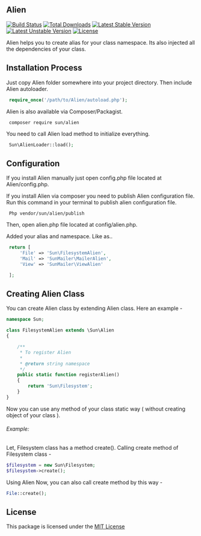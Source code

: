 ## Alien

[![Build Status](https://travis-ci.org/IftekherSunny/Alien.svg)](https://travis-ci.org/IftekherSunny/Alien)
[![Total Downloads](https://poser.pugx.org/sun/alien/downloads)](https://packagist.org/packages/sun/alien)
[![Latest Stable Version](https://poser.pugx.org/sun/alien/v/stable)](https://packagist.org/packages/sun/alien) [![Latest Unstable Version](https://poser.pugx.org/sun/alien/v/unstable)](https://packagist.org/packages/sun/alien) [![License](https://poser.pugx.org/sun/alien/license)](https://packagist.org/packages/sun/alien)

Alien helps you to create alias for your class namespace. Its also injected all the dependencies of your class.

## Installation Process

Just copy Alien folder somewhere into your project directory. Then include Alien autoloader.

```php
 require_once('/path/to/Alien/autoload.php');
```

Alien is also available via Composer/Packagist.

```
 composer require sun/alien
```

You need to call Alien load method to initialize everything.

```php
 Sun\AlienLoader::load();
```



## Configuration

If you install Alien manually just open config.php file located at Alien/config.php.

If you install Alien via composer you need to publish Alien configuration file. Run this command in your terminal to publish alien configuration file. 

```
 Php vendor/sun/alien/publish
```

Then, open alien.php file located at config/alien.php.

Added your alias and namespace. Like as..

```php
 return [
     'File' => 'Sun\FilesystemAlien',
     'Mail'	=> 'SunMailer\MailerAlien',
     'View'	=> 'SunMailer\ViewAlien'

 ];
```

## Creating Alien Class

You can create Alien class by extending Alien class. Here an example -

```php
namespace Sun;

class FilesystemAlien extends \Sun\Alien
{

    /**
     * To register Alien
     *
     * @return string namespace
     */
    public static function registerAlien()
    {
        return 'Sun\Filesystem';
    }
}
```

Now you can use any method of your class static way ( without creating object of your class ).

###### Example:

Let, Filesystem class has a method create(). Calling create method of Filesystem class -

```php
$filesystem = new Sun\Filesystem;
$filesystem->create();
```

Using Alien Now, you can also call create method by this way -

```php
File::create();
```

## License

This package is licensed under the [MIT License](https://github.com/IftekherSunny/Alien/blob/master/LICENSE)
